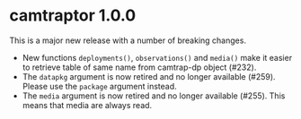 # camtraptor 1.0.0

This is a major new release with a number of breaking changes. 

* New functions `deployments()`, `observations()` and `media()` make it easier to retrieve table of same name from camtrap-dp object (#232).
* The `datapkg` argument is now retired and no longer available (#259). Please use the `package` argument instead.
* The `media` argument is now retired and no longer available (#255). This means that media are always read.
